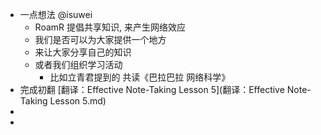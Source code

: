 - 一点想法 @isuwei
    - RoamR 提倡共享知识, 来产生网络效应
    - 我们是否可以为大家提供一个地方
    - 来让大家分享自己的知识
    - 或者我们组织学习活动
        - 比如立青君提到的 共读《巴拉巴拉 网络科学》
- 完成初翻 [翻译：Effective Note-Taking Lesson 5](翻译：Effective Note-Taking Lesson 5.md) 
- 
- 
